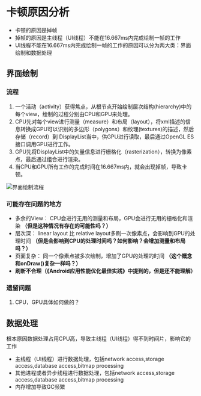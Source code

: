 # 卡顿原因分析
* 卡顿的原因是掉帧
* 掉帧的原因是主线程（UI线程）不能在16.667ms内完成绘制一帧的工作
* UI线程不能在16.667ms内完成绘制一帧的工作的原因可以分为两大类：界面绘制和数据处理
## 界面绘制
### 流程
1. 一个活动（activity）获得焦点，从根节点开始绘制层次结构(hierarchy)中的每个view，绘制的过程分别由CPU和GPU来处理。
1. CPU先对每个view进行测量（measure）和布局（layout），将xml描述的信息转换成GPU可以识别的多边形（polygons）和纹理(textures)的描述，然后存储（record）到
DisplayList当中，供GPU进行读取，最后通过OpenGL ES接口调用GPU进行工作。
1. GPU先将DisplayList中的矢量信息进行栅格化（rasterization），转换为像素点，最后通过组合进行渲染。
1. 当CPU和GPU所有工作的完成时间在16.667ms内，就会出现掉帧，导致卡顿。

![界面绘制流程](https://github.com/openthos/research-analysis/blob/master/projects/android-log/image/%E7%95%8C%E9%9D%A2%E7%BB%98%E5%88%B6%E6%B5%81%E7%A8%8B.png)
### 可能存在问题的地方
* 多余的View： CPU会进行无用的测量和布局，GPU会进行无用的栅格化和渲染 **（但是这种情况有存在的可能性吗？）**
* 层次深： linear layout 比 relative layout多刷一次像素点，会影响到GPU的处理时间 **（但是会影响到CPU的处理时间吗？如何影响？会增加测量和布局吗？）**
* 页面复杂： 同一个像素点被多次绘制，增加了GPU的处理的时间 **（这个概念和onDraw()复杂一样吗？）**
* **刷新不合理（《Android应用性能优化最佳实践》中提到的，但是还不能理解）**
### 遗留问题
1. CPU，GPU具体如何做的？
## 数据处理
根本原因数据处理占用CPU高，导致主线程（UI线程）得不到时间片，影响它的工作
* 主线程（UI线程）进行数据处理，包括network access,storage access,database access,bitmap processing
* 其他进程或者异步线程进行数据处理，包括network access,storage access,database access,bitmap processing
* 内存增加导致GC频繁

